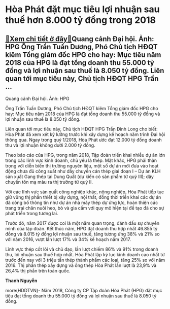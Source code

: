 Hòa Phát đặt mục tiêu lợi nhuận sau thuế hơn 8.000 tỷ đồng trong 2018
=====================================================================

[:gift:Xem chi tiết ở đây:gift:](https://hddtvn.com/hoa-phat-dat-muc-tieu-loi-nhuan-sau-thue-hon-8-000-ty-dong-trong-2018/)Quang cảnh Đại hội. Ảnh: HPG Ông Trần Tuấn Dương, Phó Chủ tịch HĐQT kiêm Tổng giám đốc HPG cho hay: Mục tiêu năm 2018 của HPG là đạt tổng doanh thu 55.000 tỷ đồng và lợi nhuận sau thuế là 8.050 tỷ đồng. Liên quan tới mục tiêu này, Chủ tịch HĐQT HPG Trần …
---------------------------------------------------------------------------------------------------------------------------------------------------------------------------------------------------------------------------------------------------------------







 






 Quang cảnh Đại hội. Ảnh: HPG 


Ông Trần Tuấn Dương, Phó Chủ tịch HĐQT kiêm Tổng giám đốc HPG cho hay: Mục tiêu năm 2018 của HPG là đạt tổng doanh thu 55.000 tỷ đồng và lợi nhuận sau thuế là 8.050 tỷ đồng.


 Liên quan tới mục tiêu này, Chủ tịch HĐQT HPG Trần Đình Long cho biết: Hòa Phát đã xem xét kỹ lưỡng trước khi xây dựng kế hoạch năm trình Đại hội thông qua. Ngay trong quý 1/2018, Hòa Phát ước đạt 12.000 tỷ đồng doanh thu và lợi nhuận không dưới 2.000 tỷ đồng.


 Theo báo cáo của HPG, trong năm 2018, Tập đoàn triển khai nhiều dự án lớn trong các lĩnh vực kinh doanh, chủ yếu là thép. Mặt khác, HPG phải thận trọng với diễn biến thị trường nguyên liệu, một số dự án mới đưa vào hoạt động chưa đủ công suất như dây chuyền cán thép giai đoạn I – Dự án KLH sản xuất Gang thép tại Dung Quất (dự kiến có sản phẩm từ quý III); dây chuyền tôn mạ màu ra thị trường từ quý II. 


 Với các lĩnh vực sản xuất công nghiệp khác, nông nghiệp, Hòa Phát tiếp tục giữ vững thị phần thiết bị xây dựng, nội thất, đồng thời triển khai các dự án đã công bố thông tin như dự án nhà máy thép dự ứng lực, hoàn thiện các trang trại chăn nuôi heo, bò và gia cầm với quy mô hiện tại để tạo đà cho sự phát triển trong tương lai.


 Trước đó, năm 2017 được coi là một năm quan trọng, đánh dấu sự chuyển mình của tập đoàn. Kết thúc năm, HPG đạt doanh thu hợp nhất 46.855 tỷ đồng và 8.015 tỷ đồng lợi nhuận sau thuế, tăng tương ứng 38% và 21% so với năm 2016, vượt lần lượt 17% và 34% kế hoạch năm 2017.


 Lĩnh vực thép cốt lõi và chủ đạo, lần lượt chiếm 86% và 91% trong doanh thu, lợi nhuận sau thuế hợp nhất. Hòa Phát lập kỷ lục kinh doanh cao nhất từ trước đến nay với 3 triệu tấn thép thành phẩm các loại, tăng 25% so với năm 2016. Thị phần thép xây dựng và ống thép Hòa Phát lần lượt là 23,9% và 26,4% thị phần trên toàn quốc.






**Thanh Nguyễn**



more(HDDTVN)- Năm 2018, Công ty CP Tập đoàn Hòa Phát (HPG) đặt mục tiêu đạt tổng doanh thu 55.000 tỷ đồng và lợi nhuận sau thuế là 8.050 tỷ đồng.

